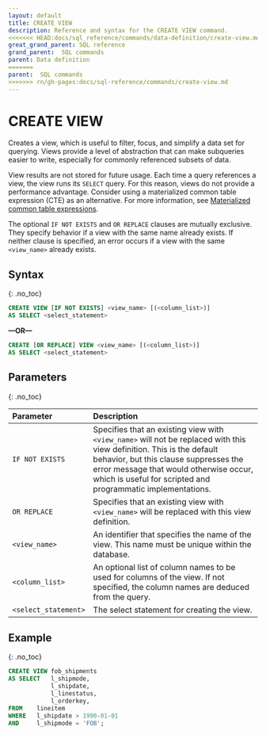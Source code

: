 ```yaml
---
layout: default
title: CREATE VIEW
description: Reference and syntax for the CREATE VIEW command.
<<<<<<< HEAD:docs/sql_reference/commands/data-definition/create-view.md
great_grand_parent: SQL reference
grand_parent:  SQL commands
parent: Data definition
=======
parent:  SQL commands
>>>>>>> rn/gh-pages:docs/sql-reference/commands/create-view.md
---
```


# CREATE VIEW

Creates a view, which is useful to filter, focus, and simplify a data set for querying. Views provide a level of abstraction that can make subqueries easier to write, especially for commonly referenced subsets of data. 

View results are not stored for future usage. Each time a query references a view, the view runs its `SELECT` query. For this reason, views do not provide a performance advantage. Consider using a materialized common table expression (CTE) as an alternative. For more information, see [Materialized common table expressions](../queries/select.md#materialized-common-table-expressions).

The optional `IF NOT EXISTS` and `OR REPLACE` clauses are mutually exclusive. They specify behavior if a view with the same name already exists. If neither clause is specified, an error occurs if a view with the same `<view_name>` already exists. 

## Syntax
{: .no_toc}

```sql
CREATE VIEW [IF NOT EXISTS] <view_name> [(<column_list>)]
AS SELECT <select_statement>
```

**&mdash;OR&mdash;**

```sql
CREATE [OR REPLACE] VIEW <view_name> [(<column_list>)]
AS SELECT <select_statement>
```

## Parameters
{: .no_toc}

| Parameter              | Description |
| :----------------------| :---------  |
| `IF NOT EXISTS`        | Specifies that an existing view with `<view_name>` will not be replaced with this view definition. This is the default behavior, but this clause suppresses the error message that would otherwise occur, which is useful for scripted and programmatic implementations.|
| `OR REPLACE`           | Specifies that an existing view with `<view_name>` will be replaced with this view definition.|  
| `<view_name>`          | An identifier that specifies the name of the view. This name must be unique within the database. |
| `<column_list>`        | An optional list of column names to be used for columns of the view. If not specified, the column names are deduced from the query. |
| `<select_statement>`   | The select statement for creating the view. |

## Example
{: .no_toc}

```sql
CREATE VIEW fob_shipments
AS SELECT   l_shipmode,
            l_shipdate,
            l_linestatus,
            l_orderkey,
FROM    lineitem
WHERE   l_shipdate > 1990-01-01
AND     l_shipmode = 'FOB';
```
